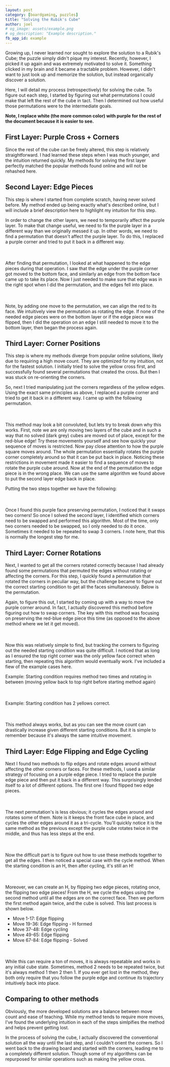 ```yaml
---
layout: post 
category: [boardgaming, puzzles]
title: "Solving the Rubik's Cube" 
author: joel 
# og_image: assets/example.png
# og_description: "Example description."
fb_app_id: example
---
```


Growing up, I never learned nor sought to explore the solution to a Rubik's Cube; the puzzle simply didn't pique my interest. Recently, however, I picked it up again and was extremely motivated to solve it. Something clicked in my brain and it became a tractable problem. However, I didn't want to just look up and memorize the solution, but instead organically discover a solution.

Here, I will detail my process (retrospectively) for solving the cube. To figure out each step, I started by figuring out what permutations I could make that left the rest of the cube in tact. Then I determined out how useful those permutations were to the intermediate goals.

<b> Note, I replace white (the more common color) with purple for the rest of the document because it is easier to see. </b>

## First Layer: Purple Cross + Corners
Since the rest of the cube can be freely altered, this step is relatively straightforward. I had learned these steps when I was much younger, and the intuition returned quickly. My methods for solving the first layer perfectly matched the popular methods found online and will not be rehashed here.

## Second Layer: Edge Pieces
This step is where I started from complete scratch, having never solved before. My method ended up being exactly what's described online, but I will include a brief description here to highlight my intuition for this step.

In order to change the other layers, we need to temporarily affect the purple layer. To make that change useful, we need to fix the purple layer in a different way than we originally messed it up. In other words, we need to find a permutation that doesn't affect the purple layer. To do this, I replaced a purple corner and tried to put it back in a different way.

<div 
    class=roofpig
    data-config="base=F5 | colored=U* */m | alg = R' D R D F D' F'"
></div>

After finding that permutation, I looked at what happened to the edge pieces during that operation. I saw that the edge under the purple corner got moved to the bottom face, and similarly an edge from the bottom face came up to take its place. Now I just needed to make sure that edge was in the right spot when I did the permutation, and the edges fell into place.

<div 
    class=roofpig
    data-config="base=F5 | colored=U* */m FR/e BD/e | alg = R' D R D F D' F' | pov=Drf"
></div>

Note, by adding one move to the permutation, we can align the red to its face. We intuitively view the permutation as rotating the edge. If none of the needed edge pieces were on the bottom layer or if the edge piece was flipped, then I did the operation on an edge I still needed to move it to the bottom layer, then began the process again.

## Third Layer: Corner Positions
This step is where my methods diverge from popular online solutions, likely due to requiring a high move count. They are optimized for my intuition, not for the fastest solution. I initially tried to solve the yellow cross first, and successfully found several permutations that created the cross. But then I was stuck on re-orienting the corners. 

So, next I tried manipulating just the corners regardless of the yellow edges. Using the exact same principles as above, I replaced a purple corner and tried to get it back in a different way. I came up with the following permutation.

<div 
    class=roofpig
    data-config="base=F5 | colored=D- D*/c | solved = U*/em UFL UBR UBL FL/e BL/e BR/e| alg = F D' F' D F D' D' F' D F D' D' F' D F D' F' | pov=Drf | setupmoves= F D' F' D F D' D' F' D F D' D' F' D F D' F' D' R' D R D F D' F' F D' F' D F D' D' F' D F D' D' F' D F D' F'"
></div>

This method may look a bit convoluted, but lets try to break down why this works. First, note we are only moving two layers of the cube and in such a way that no solved (dark grey) cubes are moved out of place, except for the red-blue edge! Try these movements yourself and see how quickly your sequence of moves is restricted. Now pay close attention to how the purple square moves around. The whole permutation essentially rotates the purple corner completely around so that it can be put back in place. Noticing these restrictions in movement made it easier to find a sequence of moves to rotate the purple cube around. Now at the end of the permutation the edge piece is in the wrong place. We can use the same algorithm we found above to put the second layer edge back in place. 

Putting the two steps together we have the following:
<div 
    class=roofpig
    data-config="base=F5 | colored=D- D*/c | solved = U*/em UFL UBR UBL FL/e BL/e BR/e| alg = F D' F' D F D' D' F' D F D' D' F' D F D' F' D' R' D R D F D' F' | pov=Drf "
></div>

Once I found this purple face preserving permutation, I noticed that it swaps two corners! So once I solved the second layer, I identified which corners need to be swapped and performed this algorithm. Most of the time, only two corners needed to be swapped, so I only needed to do it once. Sometimes it needed to be repeated to swap 3 corners. I note here, that this is normally the longest step for me.

## Third Layer: Corner Rotations
Next, I wanted to get all the corners rotated correctly because I had already found some permutations that permuted the edges without rotating or affecting the corners. For this step, I quickly found a permutation that rotated the corners in peculiar way, but the challenge became to figure out the correct starting condition to get all the faces simultaneously. Below is the permutation.

Again, to figure this out, I started by coming up with a way to move the purple corner around. In fact, I actually discovered this method before figuring out how to swap corners. The key with this method was focusing on preserving the red-blue edge piece this time (as opposed to the above method where we let it get moved).

<div 
    class=roofpig
    data-config="base=F5 | colored=D- D*/c | solved = U*/em UFL UBR UBL FL/e BL/e BR/e | alg = F D F' D F D' D' F'| pov=Drf "
></div>

Now this was relatively simple to find, but tracking the corners to figuring out the needed starting condition was quite difficult. I noticed that as long as I ensured the top right corner was the only yellow face correct when starting, then repeating this algorithm would eventually work. I've included a fiew of the example cases here.

Example: Starting condition requires method two times and rotating in between (moving yellow back to top right before starting method again)
<div 
    class=roofpig
    data-config="base=F5 | colored=D- D*/c | solved = U*/em UFL UBR UBL FL/e BL/e BR/e | alg = F D F' D F D' D' F' D D F D F' D F D' D' F'| pov=Drf "
></div>

Example: Starting condition has 2 yellows correct.
<div 
    class=roofpig
    data-config="base=F5 | colored=D- D*/c | solved = U*/em UFL UBR UBL FL/e BL/e BR/e | alg = F D F' D F D' D' F' D D F D F' D F D' D' F' F D F' D F D' D' F'| pov=Drf "
></div>

This method always works, but as you can see the move count can drastically increase given different starting conditions. But it is simple to remember because it's always the same intuitive movement.

## Third Layer: Edge Flipping and Edge Cycling
Next I found two methods to flip edges and rotate edges around without affecting the other corners or faces. For these methods, I used a similar strategy of focusing on a purple edge piece. I tried to replace the purple edge piece and then put it back in a different way. This surprisingly lended itself to a lot of different options. The first one I found flipped two edge pieces.

<div 
    class=roofpig
    data-config="base=F5 | colored=*  | solved = U*/cm FL/e FR/e BL/e BR/e BLd BRd FLd RFd UL UR UB | alg = R L' F R' L D  R L' F R' L D R L' F R' L | pov=Drf | setup = "
></div>

The next permutation's is less obvious; it cycles the edges around and rotates some of them. Note is it keeps the front face cube in place, and cycles the other edges around it as a tri-cycle. You'll quickly notice it is the same method as the previous except the purple cube rotates twice in the middle, and thus has less steps at the end.

<div 
    class=roofpig
    data-config="base=F5 | colored=*  | solved = U*/cm FL/e FR/e BL/e BR/e BLd BRd FLd RFd UL UR UB | alg = R L' F R' L D D R L' F R' L | pov=Drf "
></div>

Now the difficult part is to figure out how to use these methods together to get all the edges. I then noticed a special case with the cycle method. When the starting condition is an H, then after cycling, it's still an H! 

<div 
    class=roofpig
    data-config="base=F5 | colored=*  | solved = U*/cm FL/e FR/e BL/e BR/e BLd BRd FLd RFd UL UR UB | alg = R L' F R' L D D R L' F R' L | pov=Drf | setupmoves= R L' F R' L D  R L' F R' L D R L' F R' L R L' F R' L D  R L' F R' L D R L' F R' L D' D'"
></div>

Moreover, we can create an H, by flipping two edge pieces, rotating once, the flipping two edge pieces! From the H, we cycle the edges using the second method until all the edges are on the correct face. Then we perform the first method again twice, and the cube is solved. This last process is shown below. 

* Move 1-17: Edge flipping
* Move 19-36: Edge flipping - H formed
* Move 37-48: Edge cycling 
* Move 49-65: Edge flipping
* Move 67-84: Edge flipping - Solved

<div 
    class=roofpig
    data-config="base=F5 | colored=* | alg = R L' F R' L D  R L' F R' L D R L' F R' L D D R L' F R' L D  R L' F R' L D R L' F R' L R L' F R' L D D R L' F R' L R L' F R' L D  R L' F R' L D R L' F R' L D D R L' F R' L D  R L' F R' L D R L' F R' L | pov=Drf"
></div>

While this can require a ton of moves, it is always repeatable and works in any initial cube state. Sometimes, method 2 needs to be repeated twice, but it's always method 1 then 2 then 1. If you ever get lost in the method, they both only require that you follow the purple edge and continue its trajectory intuitively back into place.

## Comparing to other methods
Obviously, the more developed solutions are a balance between move count and ease of teaching. While my method tends to require more moves, I've found the underlying intuition in each of the steps simlpifies the method and helps prevent getting lost. 

In the process of solving the cube, I actually discovered the conventional solution all the way until the last step, and I couldn't orient the corners. So I went back to the drawing board and started with the corners, leading me to a completely different solution. Though some of my algorithms can be repurposed for similar operations such as making the yellow cross.

<style>
    .roofpig{
        position: relative;
        width:  50vw;
        min-width: 20vh;
        margin: 0 auto 50px auto;
    }
</style>

<script>
  ROOFPIG_CONF_F5 = "colors=F:r B:o U:purple D:y R:b L:g"
</script>
<script src="https://ajax.googleapis.com/ajax/libs/jquery/3.1.1/jquery.min.js"></script>
<script src="/assets/boardgaming/001-rubiks/roofpig_and_three.min.js"></script>